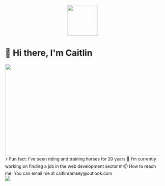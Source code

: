 <div id='header' align='center'>
  <img src="https://media.giphy.com/media/igRW3jH2LcCVzMqi5F/giphy.gif" width="100"/>
</div>
<div id='profile-views' align='center'>
  <img src="https://komarev.com/ghpvc/?username=caitlinramsey&style=flat-square&color=blue" alt=""/>
</div>
<h1>👋 Hi there, I'm Caitlin</h1>
<div align="center">
  <img src="https://media.giphy.com/media/dWesBcTLavkZuG35MI/giphy.gif" width="600" height="300"/>
</div>
⚡ Fun fact: I've been riding and training horses for 20 years
🔭 I’m currently working on finding a job in the web development sector
# 📫 How to reach me: You can email me at caitlinramsey@outlook.com
<div id='badges'>
  <a href='https://www.linkedin.com/in/caitlin-ramsey/'>
    <img src='https://img.shields.io/badge/LinkedIn-blue?style=for-the-badge&logo=linkedin&logoColor=white" alt="LinkedIn          Badge'/>
  </a>
</div>
